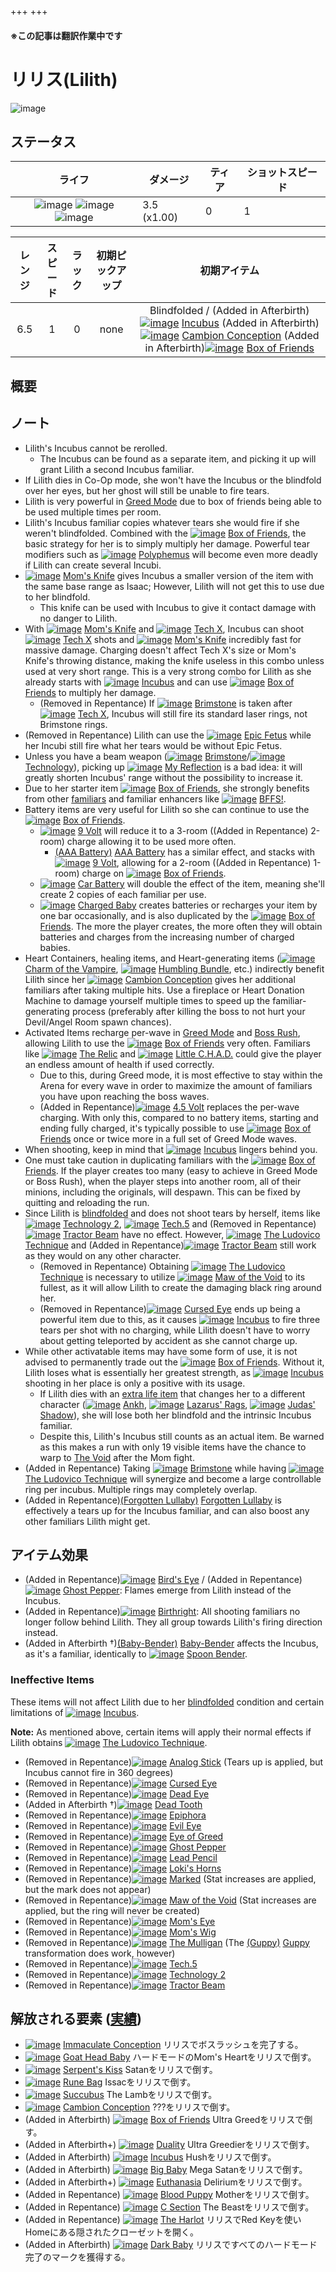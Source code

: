 +++
+++

#### ※この記事は翻訳作業中です

 # リリス(Lilith)
 ![image](/image/characters/Lilith.png) 

ステータス
-------


|ライフ|ダメージ|ティア|ショットスピード|
|:----:|---|---|---|
|![image](/image/characters/r-heart.png) ![image](/image/characters/b-heart.png) ![image](/image/characters/b-heart.png)|3.5 (x1.00)|0|1|

|レンジ|スピード|ラック|初期ピックアップ|初期アイテム|
|:--:|:--:|:--:|:--:|:--:|
|6.5|1|0|none|Blindfolded / (Added in Afterbirth)[![image](/image/Incubus.png)](/wiki/Incubus "Incubus") [Incubus](/wiki/Incubus "Incubus") (Added in Afterbirth)[![image](/image/Cambion_Conception.png)](/wiki/Cambion_Conception "Cambion Conception") [Cambion Conception](/wiki/Cambion_Conception "Cambion Conception") (Added in Afterbirth)[![image](/image/Box_of_Friends.png)](/wiki/Box_of_Friends "Box of Friends") [Box of Friends](/wiki/Box_of_Friends "Box of Friends")|


概要
-------


ノート
-------

* Lilith's Incubus cannot be rerolled.
	+ The Incubus can be found as a separate item, and picking it up will grant Lilith a second Incubus familiar.
* If Lilith dies in Co-Op mode, she won't have the Incubus or the blindfold over her eyes, but her ghost will still be unable to fire tears.
* Lilith is very powerful in [Greed Mode](/wiki/Greed_Mode "Greed Mode") due to box of friends being able to be used multiple times per room.
* Lilith's Incubus familiar copies whatever tears she would fire if she weren't blindfolded. Combined with the [![image](/image/Box_of_Friends.png)](/wiki/Box_of_Friends "Box of Friends") [Box of Friends](/wiki/Box_of_Friends "Box of Friends"), the basic strategy for her is to simply multiply her damage. Powerful tear modifiers such as [![image](/image/Polyphemus.png)](/wiki/Polyphemus "Polyphemus") [Polyphemus](/wiki/Polyphemus "Polyphemus") will become even more deadly if Lilith can create several Incubi.
* [![image](/image/Mom%27s_Knife.png)](/wiki/Mom%27s_Knife "Mom's Knife") [Mom's Knife](/wiki/Mom%27s_Knife "Mom's Knife") gives Incubus a smaller version of the item with the same base range as Isaac; However, Lilith will not get this to use due to her blindfold.
	+ This knife can be used with Incubus to give it contact damage with no danger to Lilith.
* With [![image](/image/Mom%27s_Knife.png)](/wiki/Mom%27s_Knife "Mom's Knife") [Mom's Knife](/wiki/Mom%27s_Knife "Mom's Knife") and [![image](/image/Tech_X.png)](/wiki/Tech_X "Tech X") [Tech X](/wiki/Tech_X "Tech X"), Incubus can shoot [![image](/image/Tech_X.png)](/wiki/Tech_X "Tech X") [Tech X](/wiki/Tech_X "Tech X") shots and [![image](/image/Mom%27s_Knife.png)](/wiki/Mom%27s_Knife "Mom's Knife") [Mom's Knife](/wiki/Mom%27s_Knife "Mom's Knife") incredibly fast for massive damage. Charging doesn't affect Tech X's size or Mom's Knife's throwing distance, making the knife useless in this combo unless used at very short range. This is a very strong combo for Lilith as she already starts with [![image](/image/Incubus.png)](/wiki/Incubus "Incubus") [Incubus](/wiki/Incubus "Incubus") and can use [![image](/image/Box_of_Friends.png)](/wiki/Box_of_Friends "Box of Friends") [Box of Friends](/wiki/Box_of_Friends "Box of Friends") to multiply her damage.
	+ (Removed in Repentance) If [![image](/image/Brimstone.png)](/wiki/Brimstone "Brimstone") [Brimstone](/wiki/Brimstone "Brimstone") is taken after [![image](/image/Tech_X.png)](/wiki/Tech_X "Tech X") [Tech X](/wiki/Tech_X "Tech X"), Incubus will still fire its standard laser rings, not Brimstone rings.
* (Removed in Repentance) Lilith can use the [![image](/image/Epic_Fetus.png)](/wiki/Epic_Fetus "Epic Fetus") [Epic Fetus](/wiki/Epic_Fetus "Epic Fetus") while her Incubi still fire what her tears would be without Epic Fetus.
* Unless you have a beam weapon ([![image](/image/Brimstone.png)](/wiki/Brimstone "Brimstone") [Brimstone](/wiki/Brimstone "Brimstone")/[![image](/image/Technology.png)](/wiki/Technology "Technology") [Technology](/wiki/Technology "Technology")), picking up [![image](/image/My_Reflection.png)](/wiki/My_Reflection "My Reflection") [My Reflection](/wiki/My_Reflection "My Reflection") is a bad idea: it will greatly shorten Incubus' range without the possibility to increase it.
* Due to her starter item [![image](/image/Box_of_Friends.png)](/wiki/Box_of_Friends "Box of Friends") [Box of Friends](/wiki/Box_of_Friends "Box of Friends"), she strongly benefits from other [familiars](/wiki/Familiar "Familiar") and familiar enhancers like [![image](/image/BFFS!.png)](/wiki/BFFS! "BFFS!") [BFFS!](/wiki/BFFS! "BFFS!").
* Battery items are very useful for Lilith so she can continue to use the [![image](/image/Box_of_Friends.png)](/wiki/Box_of_Friends "Box of Friends") [Box of Friends](/wiki/Box_of_Friends "Box of Friends").
	+ [![image](/image/9_Volt.png)](/wiki/9_Volt "9 Volt") [9 Volt](/wiki/9_Volt "9 Volt") will reduce it to a 3-room ((Added in Repentance) 2-room) charge allowing it to be used more often.
		- [(AAA Battery)](/wiki/AAA_Battery "AAA Battery") [AAA Battery](/wiki/AAA_Battery "AAA Battery") has a similar effect, and stacks with [![image](/image/9_Volt.png)](/wiki/9_Volt "9 Volt") [9 Volt](/wiki/9_Volt "9 Volt"), allowing for a 2-room ((Added in Repentance) 1-room) charge on [![image](/image/Box_of_Friends.png)](/wiki/Box_of_Friends "Box of Friends") [Box of Friends](/wiki/Box_of_Friends "Box of Friends").
	+ [![image](/image/Car_Battery.png)](/wiki/Car_Battery "Car Battery") [Car Battery](/wiki/Car_Battery "Car Battery") will double the effect of the item, meaning she'll create 2 copies of each familiar per use.
	+ [![image](/image/Charged_Baby.png)](/wiki/Charged_Baby "Charged Baby") [Charged Baby](/wiki/Charged_Baby "Charged Baby") creates batteries or recharges your item by one bar occasionally, and is also duplicated by the [![image](/image/Box_of_Friends.png)](/wiki/Box_of_Friends "Box of Friends") [Box of Friends](/wiki/Box_of_Friends "Box of Friends"). The more the player creates, the more often they will obtain batteries and charges from the increasing number of charged babies.
* Heart Containers, healing items, and Heart-generating items ([![image](/image/Charm_of_the_Vampire.png)](/wiki/Charm_of_the_Vampire "Charm of the Vampire") [Charm of the Vampire](/wiki/Charm_of_the_Vampire "Charm of the Vampire"), [![image](/image/Humbling_Bundle.png)](/wiki/Humbling_Bundle "Humbling Bundle") [Humbling Bundle](/wiki/Humbling_Bundle "Humbling Bundle"), etc.) indirectly benefit Lilith since her [![image](/image/Cambion_Conception.png)](/wiki/Cambion_Conception "Cambion Conception") [Cambion Conception](/wiki/Cambion_Conception "Cambion Conception") gives her additional familiars after taking multiple hits. Use a fireplace or Heart Donation Machine to damage yourself multiple times to speed up the familiar-generating process (preferably after killing the boss to not hurt your Devil/Angel Room spawn chances).
* Activated Items recharge per-wave in [Greed Mode](/wiki/Greed_Mode "Greed Mode") and [Boss Rush](/wiki/Boss_Rush "Boss Rush"), allowing Lilith to use the [![image](/image/Box_of_Friends.png)](/wiki/Box_of_Friends "Box of Friends") [Box of Friends](/wiki/Box_of_Friends "Box of Friends") very often. Familiars like [![image](/image/The_Relic.png)](/wiki/The_Relic "The Relic") [The Relic](/wiki/The_Relic "The Relic") and [![image](/image/Little_C.H.A.D..png)](/wiki/Little_C.H.A.D. "Little C.H.A.D.") [Little C.H.A.D.](/wiki/Little_C.H.A.D. "Little C.H.A.D.") could give the player an endless amount of health if used correctly.
	+ Due to this, during Greed mode, it is most effective to stay within the Arena for every wave in order to maximize the amount of familiars you have upon reaching the boss waves.
	+ (Added in Repentance)[![image](/image/4.5_Volt.png)](/wiki/4.5_Volt "4.5 Volt") [4.5 Volt](/wiki/4.5_Volt "4.5 Volt") replaces the per-wave charging. With only this, compared to no battery items, starting and ending fully charged, it's typically possible to use [![image](/image/Box_of_Friends.png)](/wiki/Box_of_Friends "Box of Friends") [Box of Friends](/wiki/Box_of_Friends "Box of Friends") once or twice more in a full set of Greed Mode waves.
* When shooting, keep in mind that [![image](/image/Incubus.png)](/wiki/Incubus "Incubus") [Incubus](/wiki/Incubus "Incubus") lingers behind you.
* One must take caution in duplicating familiars with the [![image](/image/Box_of_Friends.png)](/wiki/Box_of_Friends "Box of Friends") [Box of Friends](/wiki/Box_of_Friends "Box of Friends"). If the player creates too many (easy to achieve in Greed Mode or Boss Rush), when the player steps into another room, all of their minions, including the originals, will despawn. This can be fixed by quitting and reloading the run.
* Since Lilith is [blindfolded](/wiki/Blindfolded "Blindfolded") and does not shoot tears by herself, items like [![image](/image/Technology_2.png)](/wiki/Technology_2 "Technology 2") [Technology 2](/wiki/Technology_2 "Technology 2"), [![image](/image/Tech.5.png)](/wiki/Tech.5 "Tech.5") [Tech.5](/wiki/Tech.5 "Tech.5") and (Removed in Repentance)[![image](/image/Tractor_Beam.png)](/wiki/Tractor_Beam "Tractor Beam") [Tractor Beam](/wiki/Tractor_Beam "Tractor Beam") have no effect. However, [![image](/image/The_Ludovico_Technique.png)](/wiki/The_Ludovico_Technique "The Ludovico Technique") [The Ludovico Technique](/wiki/The_Ludovico_Technique "The Ludovico Technique") and (Added in Repentance)[![image](/image/Tractor_Beam.png)](/wiki/Tractor_Beam "Tractor Beam") [Tractor Beam](/wiki/Tractor_Beam "Tractor Beam") still work as they would on any other character.
	+ (Removed in Repentance) Obtaining [![image](/image/The_Ludovico_Technique.png)](/wiki/The_Ludovico_Technique "The Ludovico Technique") [The Ludovico Technique](/wiki/The_Ludovico_Technique "The Ludovico Technique") is necessary to utilize [![image](/image/Maw_of_the_Void.png)](/wiki/Maw_of_the_Void "Maw of the Void") [Maw of the Void](/wiki/Maw_of_the_Void "Maw of the Void") to its fullest, as it will allow Lilith to create the damaging black ring around her.
	+ (Removed in Repentance)[![image](/image/Cursed_Eye.png)](/wiki/Cursed_Eye "Cursed Eye") [Cursed Eye](/wiki/Cursed_Eye "Cursed Eye") ends up being a powerful item due to this, as it causes [![image](/image/Incubus.png)](/wiki/Incubus "Incubus") [Incubus](/wiki/Incubus "Incubus") to fire three tears per shot with no charging, while Lilith doesn't have to worry about getting teleported by accident as she cannot charge up.
* While other activatable items may have some form of use, it is not advised to permanently trade out the [![image](/image/Box_of_Friends.png)](/wiki/Box_of_Friends "Box of Friends") [Box of Friends](/wiki/Box_of_Friends "Box of Friends"). Without it, Lilith loses what is essentially her greatest strength, as [![image](/image/Incubus.png)](/wiki/Incubus "Incubus") [Incubus](/wiki/Incubus "Incubus") shooting in her place is only a positive with its usage.
	+ If Lilith dies with an [extra life item](/wiki/Death#Extra_Lives "Death") that changes her to a different character ([![image](/image/Ankh.png)](/wiki/Ankh "Ankh") [Ankh](/wiki/Ankh "Ankh"), [![image](/image/Lazarus%27_Rags.png)](/wiki/Lazarus%27_Rags "Lazarus' Rags") [Lazarus' Rags](/wiki/Lazarus%27_Rags "Lazarus' Rags"), [![image](/image/Judas%27_Shadow.png)](/wiki/Judas%27_Shadow "Judas' Shadow") [Judas' Shadow](/wiki/Judas%27_Shadow "Judas' Shadow")), she will lose both her blindfold and the intrinsic Incubus familiar.
	+ Despite this, Lilith's Incubus still counts as an actual item. Be warned as this makes a run with only 19 visible items have the chance to warp to [The Void](/wiki/The_Void "The Void") after the Mom fight.
* (Added in Repentance) Taking [![image](/image/Brimstone.png)](/wiki/Brimstone "Brimstone") [Brimstone](/wiki/Brimstone "Brimstone") while having [![image](/image/The_Ludovico_Technique.png)](/wiki/The_Ludovico_Technique "The Ludovico Technique") [The Ludovico Technique](/wiki/The_Ludovico_Technique "The Ludovico Technique") will synergize and become a large controllable ring per incubus. Multiple rings may completely overlap.
* (Added in Repentance)[(Forgotten Lullaby)](/wiki/Forgotten_Lullaby "Forgotten Lullaby") [Forgotten Lullaby](/wiki/Forgotten_Lullaby "Forgotten Lullaby") is effectively a tears up for the Incubus familiar, and can also boost any other familiars Lilith might get.


アイテム効果
-------------------

* (Added in Repentance)[![image](/image/Bird%27s_Eye.png)](/wiki/Bird%27s_Eye "Bird's Eye") [Bird's Eye](/wiki/Bird%27s_Eye "Bird's Eye") / (Added in Repentance)[![image](/image/Ghost_Pepper.png)](/wiki/Ghost_Pepper "Ghost Pepper") [Ghost Pepper](/wiki/Ghost_Pepper "Ghost Pepper"): Flames emerge from Lilith instead of the Incubus.
* (Added in Repentance)[![image](/image/Birthright.png)](/wiki/Birthright "Birthright") [Birthright](/wiki/Birthright "Birthright"): All shooting familiars no longer follow behind Lilith. They all group towards Lilith's firing direction instead.
* (Added in Afterbirth †)[(Baby-Bender)](/wiki/Baby-Bender "Baby-Bender") [Baby-Bender](/wiki/Baby-Bender "Baby-Bender") affects the Incubus, as it's a familiar, identically to [![image](/image/Spoon_Bender.png)](/wiki/Spoon_Bender "Spoon Bender") [Spoon Bender](/wiki/Spoon_Bender "Spoon Bender").


### Ineffective Items


These items will not affect Lilith due to her [blindfolded](/wiki/Blindfolded "Blindfolded") condition and certain limitations of [![image](/image/Incubus.png)](/wiki/Incubus "Incubus") [Incubus](/wiki/Incubus "Incubus").

**Note:** As mentioned above, certain items will apply their normal effects if Lilith obtains [![image](/image/The_Ludovico_Technique.png)](/wiki/The_Ludovico_Technique "The Ludovico Technique") [The Ludovico Technique](/wiki/The_Ludovico_Technique "The Ludovico Technique").

* (Removed in Repentance)[![image](/image/Analog_Stick.png)](/wiki/Analog_Stick "Analog Stick") [Analog Stick](/wiki/Analog_Stick "Analog Stick") (Tears up is applied, but Incubus cannot fire in 360 degrees)
* (Removed in Repentance)[![image](/image/Cursed_Eye.png)](/wiki/Cursed_Eye "Cursed Eye") [Cursed Eye](/wiki/Cursed_Eye "Cursed Eye")
* (Removed in Repentance)[![image](/image/Dead_Eye.png)](/wiki/Dead_Eye "Dead Eye") [Dead Eye](/wiki/Dead_Eye "Dead Eye")
* (Added in Afterbirth †)[![image](/image/Dead_Tooth.png)](/wiki/Dead_Tooth "Dead Tooth") [Dead Tooth](/wiki/Dead_Tooth "Dead Tooth")
* (Removed in Repentance)[![image](/image/Epiphora.png)](/wiki/Epiphora "Epiphora") [Epiphora](/wiki/Epiphora "Epiphora")
* (Removed in Repentance)[![image](/image/Evil_Eye.png)](/wiki/Evil_Eye "Evil Eye") [Evil Eye](/wiki/Evil_Eye "Evil Eye")
* (Removed in Repentance)[![image](/image/Eye_of_Greed.png)](/wiki/Eye_of_Greed "Eye of Greed") [Eye of Greed](/wiki/Eye_of_Greed "Eye of Greed")
* (Removed in Repentance)[![image](/image/Ghost_Pepper.png)](/wiki/Ghost_Pepper "Ghost Pepper") [Ghost Pepper](/wiki/Ghost_Pepper "Ghost Pepper")
* (Removed in Repentance)[![image](/image/Lead_Pencil.png)](/wiki/Lead_Pencil "Lead Pencil") [Lead Pencil](/wiki/Lead_Pencil "Lead Pencil")
* (Removed in Repentance)[![image](/image/Loki%27s_Horns.png)](/wiki/Loki%27s_Horns "Loki's Horns") [Loki's Horns](/wiki/Loki%27s_Horns "Loki's Horns")
* (Removed in Repentance)[![image](/image/Marked.png)](/wiki/Marked "Marked") [Marked](/wiki/Marked "Marked") (Stat increases are applied, but the mark does not appear)
* (Removed in Repentance)[![image](/image/Maw_of_the_Void.png)](/wiki/Maw_of_the_Void "Maw of the Void") [Maw of the Void](/wiki/Maw_of_the_Void "Maw of the Void") (Stat increases are applied, but the ring will never be created)
* (Removed in Repentance)[![image](/image/Mom%27s_Eye.png)](/wiki/Mom%27s_Eye "Mom's Eye") [Mom's Eye](/wiki/Mom%27s_Eye "Mom's Eye")
* (Removed in Repentance)[![image](/image/Mom%27s_Wig.png)](/wiki/Mom%27s_Wig "Mom's Wig") [Mom's Wig](/wiki/Mom%27s_Wig "Mom's Wig")
* (Removed in Repentance)[![image](/image/The_Mulligan.png)](/wiki/The_Mulligan "The Mulligan") [The Mulligan](/wiki/The_Mulligan "The Mulligan") (The [(Guppy)](/wiki/Guppy "Guppy") [Guppy](/wiki/Guppy "Guppy") transformation does work, however)
* (Removed in Repentance)[![image](/image/Tech.5.png)](/wiki/Tech.5 "Tech.5") [Tech.5](/wiki/Tech.5 "Tech.5")
* (Removed in Repentance)[![image](/image/Technology_2.png)](/wiki/Technology_2 "Technology 2") [Technology 2](/wiki/Technology_2 "Technology 2")
* (Removed in Repentance)[![image](/image/Tractor_Beam.png)](/wiki/Tractor_Beam "Tractor Beam") [Tractor Beam](/wiki/Tractor_Beam "Tractor Beam")


解放される要素 ([実績](/wiki/Achievements "Achievements"))
--------------------------------------------------------------


* [![image](/image/achievements/Immaculate_Conception.png)](/wiki/Immaculate_Conception "Immaculate Conception") [Immaculate Conception](/wiki/Immaculate_Conception "Immaculate Conception") リリスでボスラッシュを完了する。
* [![image](/image/achievements/Goat_Head_Baby.png)](/wiki/Goat_Head_Baby "Goat Head Baby") [Goat Head Baby](/wiki/Goat_Head_Baby "Goat Head Baby") ハードモードのMom's Heartをリリスで倒す。
* [![image](/image/achievements/Serpent%27s_Kiss.png)](/wiki/Serpent%27s_Kiss "Serpent's Kiss") [Serpent's Kiss](/wiki/Serpent%27s_Kiss "Serpent's Kiss") Satanをリリスで倒す。
* [![image](/image/achievements/Rune_Bag.png)](/wiki/Rune_Bag "Rune Bag") [Rune Bag](/wiki/Rune_Bag "Rune Bag") Issacをリリスで倒す。
* [![image](/image/achievements/Succubus.png)](/wiki/Succubus "Succubus") [Succubus](/wiki/Succubus "Succubus") The Lambをリリスで倒す。
* [![image](/image/achievements/Cambion_Conception.png)](/wiki/Cambion_Conception "Cambion Conception") [Cambion Conception](/wiki/Cambion_Conception "Cambion Conception") ???をリリスで倒す。
* (Added in Afterbirth) [![image](/image/achievements/Box_of_Friends.png)](/wiki/Box_of_Friends "Box of Friends") [Box of Friends](/wiki/Box_of_Friends "Box of Friends") Ultra Greedをリリスで倒す。
* (Added in Afterbirth+) [![image](/image/achievements/Duality.png)](/wiki/Duality "Duality") [Duality](/wiki/Duality "Duality") Ultra Greedierをリリスで倒す。
* (Added in Afterbirth) [![image](/image/achievements/Incubus.png)](/wiki/Incubus "Incubus") [Incubus](/wiki/Incubus "Incubus") Hushをリリスで倒す。
* (Added in Afterbirth) [![image](/image/achievements/Big_Baby.png)](/wiki/Big_Baby "Big Baby") [Big Baby](/wiki/Big_Baby "Big Baby") Mega Satanをリリスで倒す。
* (Added in Afterbirth+) [![image](/image/achievements/Euthanasia.png)](/wiki/Euthanasia "Euthanasia") [Euthanasia](/wiki/Euthanasia "Euthanasia") Deliriumをリリスで倒す。
* (Added in Repentance) [![image](/image/achievements/Blood_Puppy.png)](/wiki/Blood_Puppy "Blood Puppy") [Blood Puppy](/wiki/Blood_Puppy "Blood Puppy") Motherをリリスで倒す。
* (Added in Repentance) [![image](/image/achievements/C_Section.png)](/wiki/C_Section "C Section") [C Section](/wiki/C_Section "C Section") The Beastをリリスで倒す。
* (Added in Repentance) [![image](/image/achievements/The_Harlot.png)](/wiki/The_Harlot "The Harlot") [The Harlot](/wiki/The_Harlot "The Harlot") リリスでRed Keyを使いHomeにある隠されたクローゼットを開く。
* (Added in Afterbirth) [![image](/image/achievements/Dark_Baby.png)](/wiki/Dark_Baby "Dark Baby") [Dark Baby](/wiki/Dark_Baby "Dark Baby") リリスですべてのハードモード完了のマークを獲得する。